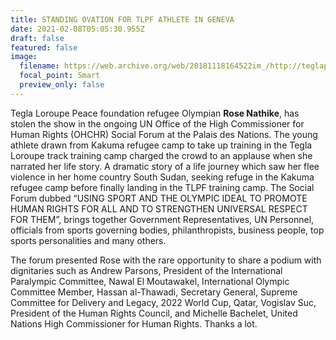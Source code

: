 ```yaml
---
title: STANDING OVATION FOR TLPF ATHLETE IN GENEVA
date: 2021-02-08T05:05:30.955Z
draft: false
featured: false
image:
  filename: https://web.archive.org/web/20181118164522im_/http://teglapeacefoundation.org/wp-content/uploads/2018/10/un-rose-lokonyen_0-1-800x533.jpg
  focal_point: Smart
  preview_only: false
---
```

Tegla Loroupe Peace foundation refugee Olympian **Rose Nathike**, has stolen the show in the ongoing UN Office of the High Commissioner for Human Rights (OHCHR) Social Forum at the Palais des Nations. The young athlete drawn from Kakuma refugee camp to take up training in the Tegla Loroupe track training camp charged the crowd to an applause when she narrated her life story. A dramatic story of a life journey which saw her flee violence in her home country South Sudan, seeking refuge in the Kakuma refugee camp before finally landing in the TLPF training camp. The Social Forum dubbed “USING SPORT AND THE OLYMPIC IDEAL TO PROMOTE HUMAN RIGHTS FOR ALL AND TO STRENGTHEN UNIVERSAL RESPECT FOR THEM”, brings together Government Representatives, UN Personnel, officials from sports governing bodies, philanthropists, business people, top sports personalities and many others.

The forum presented Rose with the rare opportunity to share a podium with dignitaries such as Andrew Parsons, President of the International Paralympic Committee, Nawal El Moutawakel, International Olympic Committee Member, Hassan al-Thawadi, Secretary General, Supreme Committee for Delivery and Legacy, 2022 World Cup, Qatar, Vogislav Suc, President of the Human Rights Council, and Michelle Bachelet, United Nations High Commissioner for Human Rights. Thanks a lot.